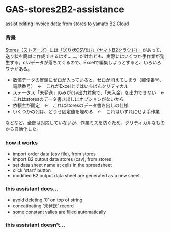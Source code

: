 # GAS-stores2B2-assistance
assist editing Invoice data: from stores to yamato B2 Cloud

### 背景

[Stores（ストアーズ）](https://stores.jp/ec)には[「送り状CSV出力（ヤマトB2クラウド）」](https://officialmag.stores.jp/entry/kaigyou/kinou-okurijo-yamato)があって、送り状を簡単に作成できるはず……。だけれども、実際にはいくつか手作業が発生する。csvデータが落ちてくるので、Excelで編集しようとすると、いろいろワナがある。

- 数値データの冒頭にゼロが入っていると、ゼロが消えてしまう（郵便番号、電話番号）　←　これがExcel上ではいちばんクリティカル
- ステータス「未発送」のみがcsv出力対象で、「未入金」を出力できない　←　これはstoresのデータ書き出しにオプションがないから
- 依頼主が固定　←　これはstoresのデータ書き出しの仕様
- いくつかの列は、どうせ固定値を埋める　←　これはいずれにせよ手作業

などなど。全部は対応していないが、作業ミスを防ぐため、クリティカルなものから自動化した。


### how it works

- import order data (csv file), from stores
- import B2 output data stores (csv), from stores
- set data sheet name at cells in the spreadsheet
- click 'start' button
- modified B2 output data sheet are generated as a new sheet

### this assistant does...

- avoid deleting '0' on top of string
- concatinating '未発送' record
- some constant valies are filled automatically


### this assistant doesn't...



